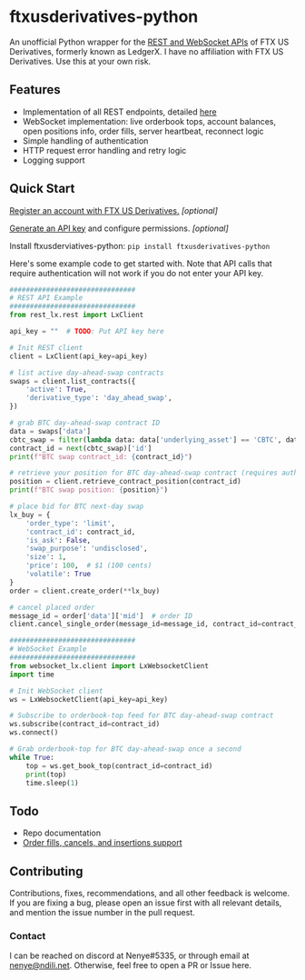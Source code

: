 # ftxusderivatives-python
An unofficial Python wrapper for the [REST and WebSocket APIs](https://docs.ledgerx.com/reference/overview) of FTX US Derivatives, formerly known as LedgerX. I have no affiliation with FTX US Derivatives. Use this at your own risk.

## Features
- Implementation of all REST endpoints, detailed [here](https://docs.ledgerx.com/reference/overview)
- WebSocket implementation: live orderbook tops, account balances, open positions info, order fills, server heartbeat, reconnect logic
- Simple handling of authentication
- HTTP request error handling and retry logic
- Logging support

## Quick Start
[Register an account with FTX US Derivatives.](https://derivs.ftx.us/) *[optional]*

[Generate an API key](https://docs.ledgerx.com/docs/api-key) and configure permissions. *[optional]*

Install ftxusderviatives-python: `pip install ftxusderivatives-python`

Here's some example code to get started with. Note that API calls that require authentication will not work if you do not
enter your API key.

```python
###############################
# REST API Example
###############################
from rest_lx.rest import LxClient

api_key = ""  # TODO: Put API key here

# Init REST client
client = LxClient(api_key=api_key)

# list active day-ahead-swap contracts
swaps = client.list_contracts({
    'active': True,
    'derivative_type': 'day_ahead_swap',
})

# grab BTC day-ahead-swap contract ID
data = swaps['data']
cbtc_swap = filter(lambda data: data['underlying_asset'] == 'CBTC', data)
contract_id = next(cbtc_swap)['id']
print(f"BTC swap contract_id: {contract_id}")

# retrieve your position for BTC day-ahead-swap contract (requires authentication)
position = client.retrieve_contract_position(contract_id)
print(f"BTC swap position: {position}")

# place bid for BTC next-day swap
lx_buy = {
    'order_type': 'limit',
    'contract_id': contract_id,
    'is_ask': False,
    'swap_purpose': 'undisclosed',
    'size': 1,
    'price': 100,  # $1 (100 cents)
    'volatile': True
}
order = client.create_order(**lx_buy)

# cancel placed order
message_id = order['data']['mid']  # order ID
client.cancel_single_order(message_id=message_id, contract_id=contract_id)

###############################
# WebSocket Example
###############################
from websocket_lx.client import LxWebsocketClient
import time

# Init WebSocket client
ws = LxWebsocketClient(api_key=api_key)

# Subscribe to orderbook-top feed for BTC day-ahead-swap contract
ws.subscribe(contract_id=contract_id)
ws.connect()

# Grab orderbook-top for BTC day-ahead-swap once a second
while True:
    top = ws.get_book_top(contract_id=contract_id)
    print(top)
    time.sleep(1)
```

## Todo
- Repo documentation
- [Order fills, cancels, and insertions support](https://docs.ledgerx.com/reference/market-data-feed)

## Contributing 
Contributions, fixes, recommendations, and all other feedback is welcome. If you are fixing a bug, please open an issue first with all relevant details, and mention the issue number in the pull request.

### Contact 
I can be reached on discord at Nenye#5335, or through email at nenye@ndili.net. Otherwise, feel free to open a PR or Issue here.
